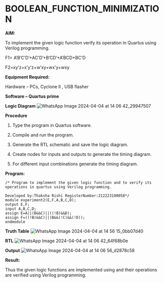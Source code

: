 # BOOLEAN_FUNCTION_MINIMIZATION

**AIM:**

To implement the given logic function verify its operation in Quartus using Verilog programming.

F1= A’B’C’D’+AC’D’+B’CD’+A’BCD+BC’D 

F2=xy’z+x’y’z+w’xy+wx’y+wxy

**Equipment Required:**

Hardware – PCs, Cyclone II , USB flasher

**Software – Quartus prime**

**Logic Diagram**
![WhatsApp Image 2024-04-04 at 14 06 42_29947507](https://github.com/ThakshaRishi/BOOLEAN_FUNCTION_MINIMIZATION/assets/144870423/24f7b33f-5bee-492a-a201-193f8954edb0)

**Procedure**

1.	Type the program in Quartus software.

2.	Compile and run the program.

3.	Generate the RTL schematic and save the logic diagram.

4.	Create nodes for inputs and outputs to generate the timing diagram.

5.	For different input combinations generate the timing diagram.


**Program:**
```
/* Program to implement the given logic function and to verify its operations in quartus using Verilog programming. 

Developed by:Thaksha Rishi RegisterNumber:212223100058*/
module experiment2(E,F,A,B,C,D);
output E,F;
input A,B,C,D;
assign E=A||(B&&C)||((!B)&&D);
assign F=((!B)&&C)||(B&&(!C)&&(!D));
endmodule
```
**Truth Table**
![WhatsApp Image 2024-04-04 at 14 56 15_0bb07d40](https://github.com/ThakshaRishi/BOOLEAN_FUNCTION_MINIMIZATION/assets/144870423/d922b8a7-a380-4f10-9130-3a179df1a467)

**RTL**
![WhatsApp Image 2024-04-04 at 14 06 42_64f68b0e](https://github.com/ThakshaRishi/BOOLEAN_FUNCTION_MINIMIZATION/assets/144870423/89bf336e-6302-4261-80b1-de74f82d0bc8)

**Output**
![WhatsApp Image 2024-04-04 at 14 06 56_d2878c58](https://github.com/ThakshaRishi/BOOLEAN_FUNCTION_MINIMIZATION/assets/144870423/97494255-23a0-4396-be84-fa2d9cf3f9f1)


**Result:**

Thus the given logic functions are implemented using and their operations are verified using Verilog programming.

